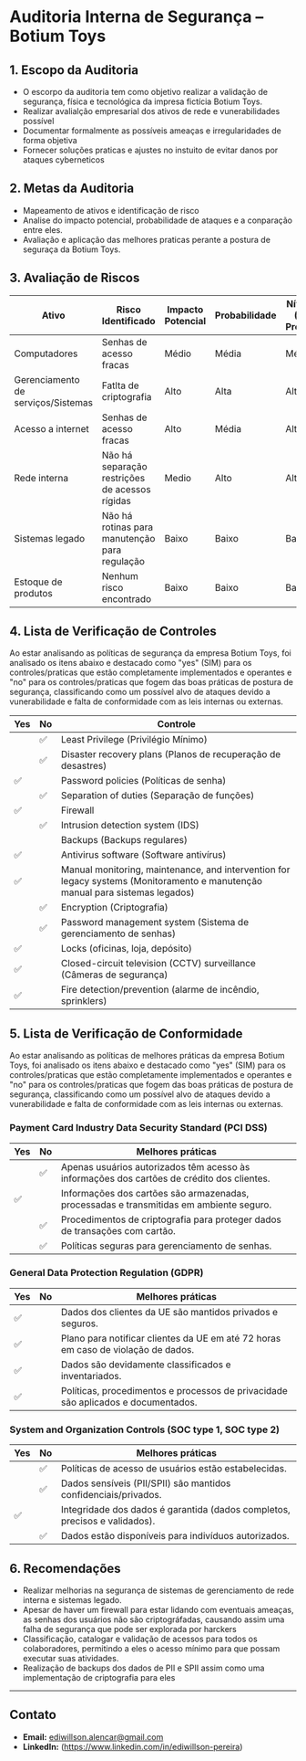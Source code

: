 # Auditoria Interna de Segurança – Botium Toys

## 1. Escopo da Auditoria

- O escorpo da auditoria tem como objetivo realizar a validação de segurança, física e tecnológica da impresa fictícia Botium Toys.
- Realizar avalialção empresarial dos ativos de rede e vunerabilidades possível
- Documentar formalmente as possíveis ameaças e irregularidades de forma objetiva
- Fornecer soluções praticas e ajustes no instuito de evitar danos por ataques cyberneticos

## 2. Metas da Auditoria

- Mapeamento de ativos e identificação de risco
- Analise do impacto potencial, probabilidade de ataques e a conparação entre eles.
- Avaliação e aplicação das melhores praticas perante a postura de seguraça da Botium Toys.

## 3. Avaliação de Riscos

| Ativo                      | Risco Identificado                           | Impacto Potencial          | Probabilidade | Nível de Risco (Impacto x Probabilidade) |
|----------------------------|----------------------------------------------|----------------------------|---------------|------------------------------------------|
| Computadores               | Senhas de acesso fracas                      | Médio                      | Média         |   Médio                                  |
| Gerenciamento de serviços/Sistemas| Fatlta de criptografia                | Alto                       | Alta          | Alta                                     |
| Acesso a internet          | Senhas de acesso fracas                      | Alto                       | Média         | Alta                                     |
| Rede interna               | Não há separação restrições de acessos rígidas| Medio                     | Alto          | Alta                                     |
| Sistemas legado            | Não há rotinas para manutenção para regulação| Baixo                      | Baixo         | Baixo                                    |
| Estoque de produtos        | Nenhum risco encontrado                      | Baixo      | Baixo         |    Baixo      | Baixo                                    |

## 4. Lista de Verificação de Controles

Ao estar analisando as políticas de segurança da empresa Botium Toys, foi analisado os itens abaixo e destacado como "yes" (SIM) para os controles/praticas que estão completamente implementados e operantes e "no" para os controles/praticas que fogem das boas práticas de postura de segurança, classificando como um possível alvo de ataques devido a vunerabilidade e falta de conformidade com as leis internas ou externas. 
 
| Yes | No | Controle                                        |
|------|----|------------------------------------------------|
|      |  ✅  | Least Privilege (Privilégio Mínimo)           |
|      |  ✅  | Disaster recovery plans (Planos de recuperação de desastres)|
|   ✅   |    | Password policies (Políticas de senha)        |
|      |  ✅  | Separation of duties (Separação de funções)   |
|   ✅   |    | Firewall                                      |
|      |  ✅  | Intrusion detection system (IDS)              |
|      |    | Backups (Backups regulares)                    |
|   ✅   |    | Antivirus software (Software antivírus)       |
|   ✅   |    | Manual monitoring, maintenance, and intervention for legacy systems (Monitoramento e manutenção manual para sistemas legados) |
|      |  ✅  | Encryption (Criptografia)                     |
|      |  ✅  | Password management system (Sistema de gerenciamento de senhas) |
|   ✅   |    | Locks (oficinas, loja, depósito)              |
|   ✅   |    | Closed-circuit television (CCTV) surveillance (Câmeras de segurança) |
|   ✅   |     | Fire detection/prevention (alarme de incêndio, sprinklers)|

## 5. Lista de Verificação de Conformidade

Ao estar analisando as políticas de melhores práticas da empresa Botium Toys, foi analisado os itens abaixo e destacado como "yes" (SIM) para os controles/praticas que estão completamente implementados e operantes e "no" para os controles/praticas que fogem das boas práticas de postura de segurança, classificando como um possível alvo de ataques devido a vunerabilidade e falta de conformidade com as leis internas ou externas. 

### Payment Card Industry Data Security Standard (PCI DSS)

| Yes | No | Melhores práticas                                                                                   |
|------|----|----------------------------------------------------------------------------------------------------|
|      |  ✅  | Apenas usuários autorizados têm acesso às informações dos cartões de crédito dos clientes.        |
|   ✅   |    | Informações dos cartões são armazenadas, processadas e transmitidas em ambiente seguro.           |
|      |  ✅  | Procedimentos de criptografia para proteger dados de transações com cartão.                       |
|      |  ✅  | Políticas seguras para gerenciamento de senhas.                                                   |

### General Data Protection Regulation (GDPR)

| Yes | No | Melhores práticas                                                                                  |
|------|----|---------------------------------------------------------------------------------------------------|
|   ✅   |    | Dados dos clientes da UE são mantidos privados e seguros.                                        |
|   ✅   |    | Plano para notificar clientes da UE em até 72 horas em caso de violação de dados.                |
|   ✅   |    | Dados são devidamente classificados e inventariados.                                             |
|   ✅   |    | Políticas, procedimentos e processos de privacidade são aplicados e documentados.                |

### System and Organization Controls (SOC type 1, SOC type 2)

| Yes | No | Melhores práticas                                                                                 |
|------|----|--------------------------------------------------------------------------------------------------|
|      |  ✅  | Políticas de acesso de usuários estão estabelecidas.                                            |
|      |  ✅  | Dados sensíveis (PII/SPII) são mantidos confidenciais/privados.                                 |
|   ✅   |    | Integridade dos dados é garantida (dados completos, precisos e validados).                      |
|      |  ✅  |Dados estão disponíveis para indivíduos autorizados.                                             |

## 6. Recomendações

- Realizar melhorias na segurança de sistemas de gerenciamento de rede interna e sistemas legado. 
- Apesar de haver um firewall para estar lidando com eventuais ameaças, as senhas dos usuários não são criptográfadas, causando assim uma falha de segurança que pode ser explorada por harckers
- Classificação, catalogar e validação de acessos para todos os colaboradores, permitindo a eles o acesso mínimo para que possam executar suas atividades. 
- Realização de backups dos dados de PII e SPII assim como uma implementação de criptografia para eles
---
## Contato

- **Email:** ediwillson.alencar@gmail.com
- **LinkedIn:** (https://www.linkedin.com/in/ediwillson-pereira)
